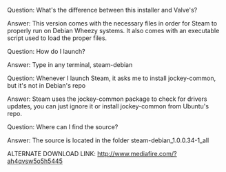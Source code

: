 Question: What's the difference between this installer and Valve's?

Answer: This version comes with the necessary files in order for Steam to properly run on Debian Wheezy systems.
It also comes with an executable script used to load the proper files.


Question: How do I launch?

Answer: Type in any terminal, steam-debian


Question: Whenever I launch Steam, it asks me to install jockey-common, but it's not in Debian's repo

Answer: Steam uses the jockey-common package to check for drivers updates, you can just ignore it
or install jockey-common from Ubuntu's repo.


Question: Where can I find the source?

Answer: The source is located in the folder steam-debian_1.0.0.34-1_all

ALTERNATE DOWNLOAD LINK: http://www.mediafire.com/?ah4qvsw5o5h5445

